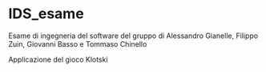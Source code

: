 # IDS_esame
Esame di ingegneria del software del gruppo di Alessandro Gianelle, Filippo Zuin, Giovanni Basso e Tommaso Chinello

Applicazione del gioco Klotski
